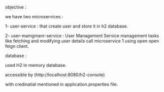 objective :

we have two microservices :

 1-  user-service : that  create user and store it in h2 database.
 
 2-  user-mamgmanr-service : User Management Service management tasks like fetching and modifying user details call microservice 1 using open open feign client.
  


  database :
  
   used H2 In memory database.
   
   accessible by (http://localhost:8080/h2-console) 
   
   with credinatial mentioned in application.properties file.
   

   
  
